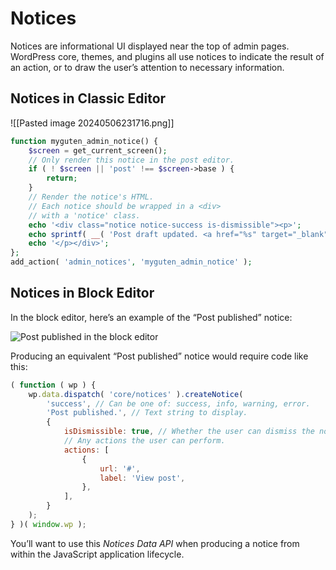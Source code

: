 # Notices
Notices are informational UI displayed near the top of admin pages. WordPress core, themes, and plugins all use notices to indicate the result of an action, or to draw the user’s attention to necessary information.

## Notices in Classic Editor
![[Pasted image 20240506231716.png]]

```php
function myguten_admin_notice() {
    $screen = get_current_screen();
    // Only render this notice in the post editor.
    if ( ! $screen || 'post' !== $screen->base ) {
        return;
    }
    // Render the notice's HTML.
    // Each notice should be wrapped in a <div>
    // with a 'notice' class.
    echo '<div class="notice notice-success is-dismissible"><p>';
    echo sprintf( __( 'Post draft updated. <a href="%s" target="_blank">Preview post</a>' ), get_preview_post_link() );
    echo '</p></div>';
};
add_action( 'admin_notices', 'myguten_admin_notice' );
```

## Notices in Block Editor
In the block editor, here’s an example of the “Post published” notice:

![Post published in the block editor](https://i0.wp.com/raw.githubusercontent.com/WordPress/gutenberg/HEAD/docs/how-to-guides/notices/block-editor-notice.png?ssl=1)

Producing an equivalent “Post published” notice would require code like this:

```js
( function ( wp ) {
    wp.data.dispatch( 'core/notices' ).createNotice(
        'success', // Can be one of: success, info, warning, error.
        'Post published.', // Text string to display.
        {
            isDismissible: true, // Whether the user can dismiss the notice.
            // Any actions the user can perform.
            actions: [
                {
                    url: '#',
                    label: 'View post',
                },
            ],
        }
    );
} )( window.wp );
```

You’ll want to use this _Notices Data API_ when producing a notice from within the JavaScript application lifecycle.
